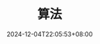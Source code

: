 ---
title: 算法
date: 2024-12-04T22:05:53+08:00
lastmod: 2024-12-04T22:42:44+08:00
slug: categories/算法
cover: https://s2.loli.net/2024/12/07/b3HWqjxT8V9I5SB.jpg
---